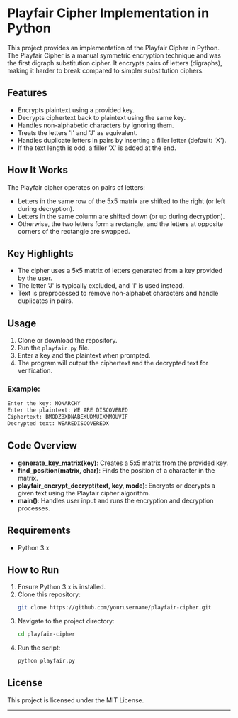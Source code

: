 
# Playfair Cipher Implementation in Python

This project provides an implementation of the Playfair Cipher in Python. The Playfair Cipher is a manual symmetric encryption technique and was the first digraph substitution cipher. It encrypts pairs of letters (digraphs), making it harder to break compared to simpler substitution ciphers.

## Features

- Encrypts plaintext using a provided key.
- Decrypts ciphertext back to plaintext using the same key.
- Handles non-alphabetic characters by ignoring them.
- Treats the letters 'I' and 'J' as equivalent.
- Handles duplicate letters in pairs by inserting a filler letter (default: 'X').
- If the text length is odd, a filler 'X' is added at the end.

## How It Works

The Playfair cipher operates on pairs of letters:
- Letters in the same row of the 5x5 matrix are shifted to the right (or left during decryption).
- Letters in the same column are shifted down (or up during decryption).
- Otherwise, the two letters form a rectangle, and the letters at opposite corners of the rectangle are swapped.

## Key Highlights

- The cipher uses a 5x5 matrix of letters generated from a key provided by the user.
- The letter 'J' is typically excluded, and 'I' is used instead.
- Text is preprocessed to remove non-alphabet characters and handle duplicates in pairs.

## Usage

1. Clone or download the repository.
2. Run the `playfair.py` file.
3. Enter a key and the plaintext when prompted.
4. The program will output the ciphertext and the decrypted text for verification.

### Example:

```bash
Enter the key: MONARCHY
Enter the plaintext: WE ARE DISCOVERED
Ciphertext: BMODZBXDNABEKUDMUIXMMOUVIF
Decrypted text: WEAREDISCOVEREDX
```

## Code Overview

- **generate_key_matrix(key)**: Creates a 5x5 matrix from the provided key.
- **find_position(matrix, char)**: Finds the position of a character in the matrix.
- **playfair_encrypt_decrypt(text, key, mode)**: Encrypts or decrypts a given text using the Playfair cipher algorithm.
- **main()**: Handles user input and runs the encryption and decryption processes.

## Requirements

- Python 3.x

## How to Run

1. Ensure Python 3.x is installed.
2. Clone this repository:
   ```bash
   git clone https://github.com/yourusername/playfair-cipher.git
   ```
3. Navigate to the project directory:
   ```bash
   cd playfair-cipher
   ```
4. Run the script:
   ```bash
   python playfair.py
   ```

## License

This project is licensed under the MIT License.

---


